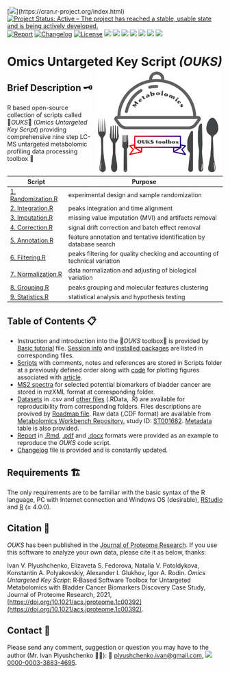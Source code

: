 <!-- badges: starts -->
[![](https://img.shields.io/badge/R≥4.0.0-5fb9ed.svg?style=flat-square&logo=r&logoColor=white?)](https://cran.r-project.org/index.html)
[![Project Status: Active – The project has reached a stable, usable state and is being actively developed.](https://www.repostatus.org/badges/latest/active.svg)](https://www.repostatus.org/#active)
[![Report](https://img.shields.io/badge/see-Report-078a8a.svg?maxAge=2678400&style=flat-square)](https://github.com/plyush1993/OUKS/tree/main/Report%20(Rmd))
[![Changelog](https://img.shields.io/badge/keep-Changelog-d30b0b.svg?maxAge=2678400&style=flat-square)](https://github.com/plyush1993/OUKS/blob/main/CHANGELOG.md)
[![License](https://img.shields.io/badge/license-GPLv3-blue.svg?style=flat-square&maxAge=2678400)](https://choosealicense.com/licenses/gpl-3.0/)
[![](https://img.shields.io/badge/devel%20version-1.8-ff6500.svg)](https://github.com/plyush1993/OUKS/)
[![](https://img.shields.io/badge/dependencies-R%20session-yellow.svg)](https://github.com/plyush1993/OUKS/blob/main/Session%20Info.txt)
[![](https://img.shields.io/badge/article-JPR.1c00392-blueviolet.svg)](https://doi.org/10.1021/acs.jproteome.1c00392)
![](https://img.shields.io/github/commit-activity/m/plyush1993/OUKS)
![](https://img.shields.io/github/repo-size/plyush1993/OUKS)
![](https://img.shields.io/github/languages/code-size/plyush1993/OUKS)
![](https://img.shields.io/tokei/lines/github/plyush1993/OUKS)
<!-- badges: end -->

# Omics Untargeted Key Script *(OUKS)* <img src="GH logo .png" align="right" height="250" width="300"/> 
## Brief Description :old_key:
R based open-source collection of scripts called :red_circle:*OUKS*:large_blue_circle: (*Omics Untargeted Key Script*) providing comprehensive nine step LC-MS untargeted metabolomic profiling data processing toolbox :toolbox:

Script | Purpose
------------ | -------------
[1. Randomization.R](https://github.com/plyush1993/OUKS/blob/main/Scripts%20(R)/1.%20Randomization.R) | experimental design and sample randomization
[2. Integration.R](https://github.com/plyush1993/OUKS/blob/main/Scripts%20(R)/2.%20Integration.R) | peaks integration and time alignment
[3. Imputation.R](https://github.com/plyush1993/OUKS/blob/main/Scripts%20(R)/3.%20Imputation.R) | missing value imputation (MVI) and artifacts removal
[4. Correction.R](https://github.com/plyush1993/OUKS/blob/main/Scripts%20(R)/4.%20Correction.R) | signal drift correction and batch effect removal
[5. Annotation.R](https://github.com/plyush1993/OUKS/blob/main/Scripts%20(R)/5.%20Annotation.R) | feature annotation and tentative identification by database search
[6. Filtering.R](https://github.com/plyush1993/OUKS/blob/main/Scripts%20(R)/6.%20Filtering.R) | peaks filtering for quality checking and accounting of technical variation
[7. Normalization.R](https://github.com/plyush1993/OUKS/blob/main/Scripts%20(R)/7.%20Normalization.R) | data normalization and adjusting of biological variation
[8. Grouping.R](https://github.com/plyush1993/OUKS/blob/main/Scripts%20(R)/8.%20Grouping.R) | peaks grouping and molecular features clustering
[9. Statistics.R](https://github.com/plyush1993/OUKS/blob/main/Scripts%20(R)/9.%20Statistics.R) | statistical analysis and hypothesis testing

## Table of Contents :clipboard:
- Instruction and introduction into the :red_circle:*OUKS* toolbox:large_blue_circle: is provided by [Basic tutorial](https://github.com/plyush1993/OUKS/blob/main/Basic%20tutorial.pdf) file. [Session info](https://github.com/plyush1993/OUKS/blob/main/Session%20Info.txt) and [installed packages](https://github.com/plyush1993/OUKS/blob/main/Used%20packages.pdf) are listed in corresponding files.
- [Scripts](https://github.com/plyush1993/OUKS/tree/main/Scripts%20(R)) with comments, notes and references are stored in Scripts folder at a previously defined order along with [code](https://github.com/plyush1993/OUKS/blob/main/Scripts%20(R)/Figures%20for%20OUKS.R) for plotting figures associated with [article](https://doi.org/10.1021/acs.jproteome.1c00392).
- [MS2 spectra](https://github.com/plyush1993/OUKS/tree/main/MS2%20spectra%20(mzXML)) for selected potential biomarkers of bladder cancer are stored in mzXML format at corresponding folder.
- [Datasets](https://github.com/plyush1993/OUKS/tree/main/Datasets%20(csv)) in .csv and [other files](https://github.com/plyush1993/OUKS/tree/main/Auxiliary%20files%20(RData)) (.RData, .R) are available for reproducibility from corresponding folders. Files descriptions are provived by [Roadmap file](https://github.com/plyush1993/OUKS/blob/main/Roadmap.pdf). Raw data (.CDF format) are available from [Metabolomics Workbench Repository](https://www.metabolomicsworkbench.org/), study ID: [ST001682](http://doi.org/10.21228/M8ZT4C). [Metadata](https://github.com/plyush1993/OUKS/blob/main/Datasets%20(csv)/metadata.csv) table is also provided.
- [Report](https://github.com/plyush1993/OUKS/tree/main/Report%20(Rmd)) in [.Rmd](https://github.com/plyush1993/OUKS/blob/main/Report%20(Rmd)/Report%20example%20OUKS.Rmd), [.pdf](https://github.com/plyush1993/OUKS/blob/main/Report%20(Rmd)/Report-example-OUKS.pdf) and [.docx](https://github.com/plyush1993/OUKS/blob/main/Report%20(Rmd)/Report-example-OUKS.docx) formats were provided as an example to reproduce the *OUKS* code script.
- [Changelog](https://github.com/plyush1993/OUKS/blob/main/CHANGELOG.md) file is provided and is constantly updated.

## Requirements :building_construction:
The only requirements are to be familiar with the basic syntax of the R language, PC with Internet connection and Windows OS (desirable), [RStudio](https://www.rstudio.com/products/rstudio/download/) and [R](https://cloud.r-project.org/) (≥ 4.0.0).

## Citation :link:
*OUKS* has been published in the [Journal of Proteome Research](https://pubs.acs.org/journal/jprobs). If you use this software to analyze your own data, please cite it as below, thanks:

Ivan V. Plyushchenko, Elizaveta S. Fedorova, Natalia V. Potoldykova, Konstantin A. Polyakovskiy, Alexander I. Glukhov, Igor A. Rodin. *Omics Untargeted Key Script*: R‑Based Software Toolbox for Untargeted Metabolomics with Bladder Cancer Biomarkers Discovery Case Study, Journal of Proteome Research, 2021, [https://doi.org/10.1021/acs.jproteome.1c00392](https://doi.org/10.1021/acs.jproteome.1c00392).

## Contact :memo:
Please send any comment, suggestion or question you may have to the author (Mr. Ivan Plyushchenko :man_scientist:): :e-mail: plyushchenko.ivan@gmail.com, <img src="https://info.orcid.org/wp-content/uploads/2019/11/orcid_16x16.png"> [0000-0003-3883-4695](https://orcid.org/0000-0003-3883-4695).

